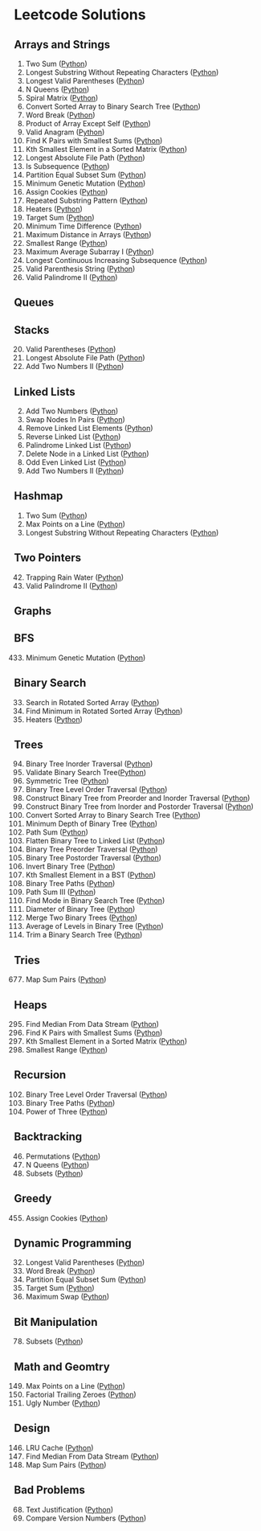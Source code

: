 # Leetcode Solutions


## Arrays and Strings
001. Two Sum ([Python](/python-leetcode/001-two-sum.py))
003. Longest Substring Without Repeating Characters ([Python](/python-leetcode/003-longest-substring-without-repeating-characters.py))
032. Longest Valid Parentheses ([Python](/python-leetcode/032-longest-valid-parentheses.py))
051. N Queens ([Python](/python-leetcode/051-n-queens.py))
054. Spiral Matrix ([Python](/python-leetcode/054-spiral-matrix.py))
108. Convert Sorted Array to Binary Search Tree ([Python](/python-leetcode/108-convert-sorted-array-to-binary-search-tree.py))
139. Word Break ([Python](/python-leetcode/139-word-break.py))
238. Product of Array Except Self ([Python](/python-leetcode/238-product-of-array-except-self.py))
242. Valid Anagram ([Python](/python-leetcode/242-valid-anagram.py))
373. Find K Pairs with Smallest Sums ([Python](/python-leetcode/373-find-k-pairs-with-smallest-sums.py))
378. Kth Smallest Element in a Sorted Matrix ([Python](/python-leetcode/378-kth-smallest-element-in-a-sorted-matrix.py))
388. Longest Absolute File Path ([Python](/python-leetcode/388-longest-absolute-file-path.py))
392. Is Subsequence ([Python](/python-leetcode/392-is-subsequence.py))
416. Partition Equal Subset Sum ([Python](/python-leetcode/416-partition-equal-subset-sum.py))
433. Minimum Genetic Mutation ([Python](/python-leetcode/433-minimum-genetic-mutation.py))
455. Assign Cookies ([Python](/python-leetcode/455-assign-cookies.py))
459. Repeated Substring Pattern ([Python](/python-leetcode/459-repeated-substring-pattern.py))
475. Heaters ([Python](/python-leetcode/475-heaters.py))
494. Target Sum ([Python](/python-leetcode/494-target-sum.py))
549. Minimum Time Difference ([Python](/python-leetcode/539-minimum-time-difference.py))
624. Maximum Distance in Arrays ([Python](/python-leetcode/624-maximum-distance-in-arrays.py))
632. Smallest Range ([Python](/python-leetcode/632-smallest-range.py))
643. Maximum Average Subarray I ([Python](/python-leetcode/643-maximum-average-subarray-i.py))
674. Longest Continuous Increasing Subsequence ([Python](/python-leetcode/674-longest-continuous-increasing-subsequence.py))
678. Valid Parenthesis String ([Python](/python-leetcode/678-valid-parenthesis-string.py))
680. Valid Palindrome II ([Python](/python-leetcode/680-valid-palindrome-ii.py))

## Queues


## Stacks
020. Valid Parentheses ([Python](/python-leetcode/020-valid-parentheses.py))
388. Longest Absolute File Path ([Python](/python-leetcode/388-longest-absolute-file-path.py))
445. Add Two Numbers II ([Python](/python-leetcode/445-add-two-numbers-ii.py))



## Linked Lists
002. Add Two Numbers ([Python](/python-leetcode/002-add-two-numbers.py))
024. Swap Nodes In Pairs ([Python](/python-leetcode/024-swap-nodes-in-pairs.py))
203. Remove Linked List Elements ([Python](/python-leetcode/203-remove-linked-list-elements.py))
206. Reverse Linked List ([Python](/python-leetcode/206-reverse-linked-list.py))
234. Palindrome Linked List ([Python](/python-leetcode/234-palindrome-linked-list.py))
237. Delete Node in a Linked List ([Python](/python-leetcode/237-delete-node-in-a-linked-list.py))
328. Odd Even Linked List ([Python](/python-leetcode/328-odd-even-linked-list.py))
445. Add Two Numbers II ([Python](/python-leetcode/445-add-two-numbers-ii.py))


## Hashmap
001. Two Sum ([Python](/python-leetcode/001-two-sum.py))
149. Max Points on a Line ([Python](/python-leetcode/149-max-points-on-a-line.py))
003. Longest Substring Without Repeating Characters ([Python](/python-leetcode/003-longest-substring-without-repeating-characters.py))

## Two Pointers
042. Trapping Rain Water ([Python](/python-leetcode/042-trapping-rain-water.py))
680. Valid Palindrome II ([Python](/python-leetcode/680-valid-palindrome-ii.py))


## Graphs


## BFS
433. Minimum Genetic Mutation ([Python](/python-leetcode/433-minimum-genetic-mutation.py))


## Binary Search
33. Search in Rotated Sorted Array ([Python](/python-leetcode/33-search-in-rotated-sorted-array.py))
153. Find Minimum in Rotated Sorted Array ([Python](/python-leetcode/153-find-minimum-in-rotated-sorted-array.py))
475. Heaters ([Python](/python-leetcode/475-heaters.py))



## Trees
094. Binary Tree Inorder Traversal ([Python](/python-leetcode/094-binary-tree-inorder-traversal.py))
098. Validate Binary Search Tree([Python](/python-leetcode/098-validate-binary-search-tree.py))
101. Symmetric Tree ([Python](/python-leetcode/101-symmetric-tree.py))
102. Binary Tree Level Order Traversal ([Python](/python-leetcode/102-binary-tree-level-order-traversal.py))
105. Construct Binary Tree from Preorder and Inorder Traversal ([Python](/python-leetcode/105-construct-binary-tree-from-preorder-and-inorder-traversal.py))
106. Construct Binary Tree from Inorder and Postorder Traversal ([Python](/python-leetcode/106-construct-binary-tree-from-inorder-and-postorder-traversal.py))
108. Convert Sorted Array to Binary Search Tree ([Python](/python-leetcode/108-convert-sorted-array-to-binary-search-tree.py))
111. Minimum Depth of Binary Tree ([Python](/python-leetcode/111-minimum-depth-of-binary-tree.py))
112. Path Sum ([Python](/python-leetcode/112-path-sum.py))
114. Flatten Binary Tree to Linked List ([Python](/python-leetcode/114-flatten-binary-tree-to-linked-list.py))
144. Binary Tree Preorder Traversal ([Python](/python-leetcode/144-binary-tree-preorder-traversal.py))
145. Binary Tree Postorder Traversal ([Python](/python-leetcode/145-binary-tree-postorder-traversal.py))
226. Invert Binary Tree ([Python](/python-leetcode/226-invert-binary-tree.py))
230. Kth Smallest Element in a BST ([Python](/python-leetcode/230-kth-smallest-element-in-a-bst.py))
257. Binary Tree Paths ([Python](/python-leetcode/257-binary-tree-paths.py))
437. Path Sum III ([Python](/python-leetcode/437-path-sum-iii.py))
501. Find Mode in Binary Search Tree ([Python](/python-leetcode/501-find-mode-in-binary-search-tree.py))
543. Diameter of Binary Tree ([Python](/python-leetcode/543-diameter-of-binary-tree.py))
617. Merge Two Binary Trees ([Python](/python-leetcode/617-merge-two-binary-trees.py))
637. Average of Levels in Binary Tree ([Python](/python-leetcode/637-average-of-levels-in-binary-tree.py))
669. Trim a Binary Search Tree ([Python](/python-leetcode/669-trim-a-binary-search-tree.py))


## Tries
677. Map Sum Pairs ([Python](/python-leetcode/677-map-sum-pairs.py))

## Heaps
295. Find Median From Data Stream ([Python](/python-leetcode/295-find-median-from-data-stream.py))
373. Find K Pairs with Smallest Sums ([Python](/python-leetcode/373-find-k-pairs-with-smallest-sums.py))
378. Kth Smallest Element in a Sorted Matrix ([Python](/python-leetcode/378-kth-smallest-element-in-a-sorted-matrix.py))
632. Smallest Range ([Python](/python-leetcode/632-smallest-range.py))

## Recursion
102. Binary Tree Level Order Traversal ([Python](/python-leetcode/102-binary-tree-level-order-traversal.py))
257. Binary Tree Paths ([Python](/python-leetcode/257-binary-tree-paths.py))
326. Power of Three ([Python](/python-leetcode/326-power-of-three.py))

## Backtracking
046. Permutations ([Python](/python-leetcode/046-permutations.py))
051. N Queens ([Python](/python-leetcode/051-n-queens.py))
078. Subsets ([Python](/python-leetcode/078-subsets.py))

## Greedy
455. Assign Cookies ([Python](/python-leetcode/455-assign-cookies.py))


## Dynamic Programming
032. Longest Valid Parentheses ([Python](/python-leetcode/032-longest-valid-parentheses.py))
139. Word Break ([Python](/python-leetcode/139-word-break.py))
416. Partition Equal Subset Sum ([Python](/python-leetcode/416-partition-equal-subset-sum.py))
494. Target Sum ([Python](/python-leetcode/494-target-sum.py))
670. Maximum Swap ([Python](/python-leetcode/670-maximum-swap.py))


## Bit Manipulation
078. Subsets ([Python](/python-leetcode/078-subsets.py))

## Math and Geomtry
149. Max Points on a Line ([Python](/python-leetcode/149-max-points-on-a-line.py))
172. Factorial Trailing Zeroes ([Python](/python-leetcode/172-factorial-trailing-zeroes.py))
263. Ugly Number ([Python](python-leetcode/263-ugly-number.py))

## Design
146. LRU Cache ([Python](/python-leetcode/146-lru-cache.py))
295. Find Median From Data Stream ([Python](/python-leetcode/295-find-median-from-data-stream.py))
677. Map Sum Pairs ([Python](/python-leetcode/677-map-sum-pairs.py))

## Bad Problems
068. Text Justification ([Python](/python-leetcode/068-text-justification.py))
165. Compare Version Numbers ([Python](/python-leetcode/165-compare-version-numbers.py))

